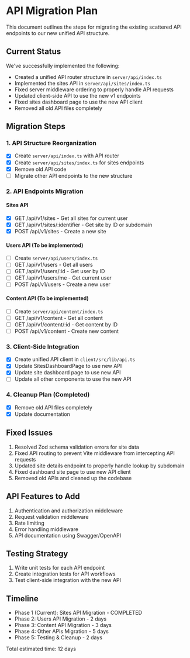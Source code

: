 # API Migration Plan

This document outlines the steps for migrating the existing scattered API endpoints to our new unified API structure.

## Current Status

We've successfully implemented the following:

- Created a unified API router structure in `server/api/index.ts`
- Implemented the sites API in `server/api/sites/index.ts`
- Fixed server middleware ordering to properly handle API requests
- Updated client-side API to use the new v1 endpoints
- Fixed sites dashboard page to use the new API client
- Removed all old API files completely

## Migration Steps

### 1. API Structure Reorganization

- [x] Create `server/api/index.ts` with API router
- [x] Create `server/api/sites/index.ts` for sites endpoints
- [x] Remove old API code
- [ ] Migrate other API endpoints to the new structure

### 2. API Endpoints Migration

#### Sites API
- [x] GET /api/v1/sites - Get all sites for current user
- [x] GET /api/v1/sites/:identifier - Get site by ID or subdomain
- [x] POST /api/v1/sites - Create a new site

#### Users API (To be implemented)
- [ ] Create `server/api/users/index.ts`
- [ ] GET /api/v1/users - Get all users
- [ ] GET /api/v1/users/:id - Get user by ID
- [ ] GET /api/v1/users/me - Get current user
- [ ] POST /api/v1/users - Create a new user

#### Content API (To be implemented)
- [ ] Create `server/api/content/index.ts`
- [ ] GET /api/v1/content - Get all content
- [ ] GET /api/v1/content/:id - Get content by ID
- [ ] POST /api/v1/content - Create new content

### 3. Client-Side Integration

- [x] Create unified API client in `client/src/lib/api.ts`
- [x] Update SitesDashboardPage to use new API
- [x] Update site dashboard page to use new API
- [ ] Update all other components to use the new API

### 4. Cleanup Plan (Completed)

- [x] Remove old API files completely
- [x] Update documentation

## Fixed Issues

1. Resolved Zod schema validation errors for site data
2. Fixed API routing to prevent Vite middleware from intercepting API requests
3. Updated site details endpoint to properly handle lookup by subdomain
4. Fixed dashboard site page to use new API client
5. Removed old APIs and cleaned up the codebase

## API Features to Add

1. Authentication and authorization middleware
2. Request validation middleware
3. Rate limiting
4. Error handling middleware
5. API documentation using Swagger/OpenAPI

## Testing Strategy

1. Write unit tests for each API endpoint
2. Create integration tests for API workflows
3. Test client-side integration with the new API

## Timeline

- Phase 1 (Current): Sites API Migration - COMPLETED
- Phase 2: Users API Migration - 2 days
- Phase 3: Content API Migration - 3 days
- Phase 4: Other APIs Migration - 5 days
- Phase 5: Testing & Cleanup - 2 days

Total estimated time: 12 days 